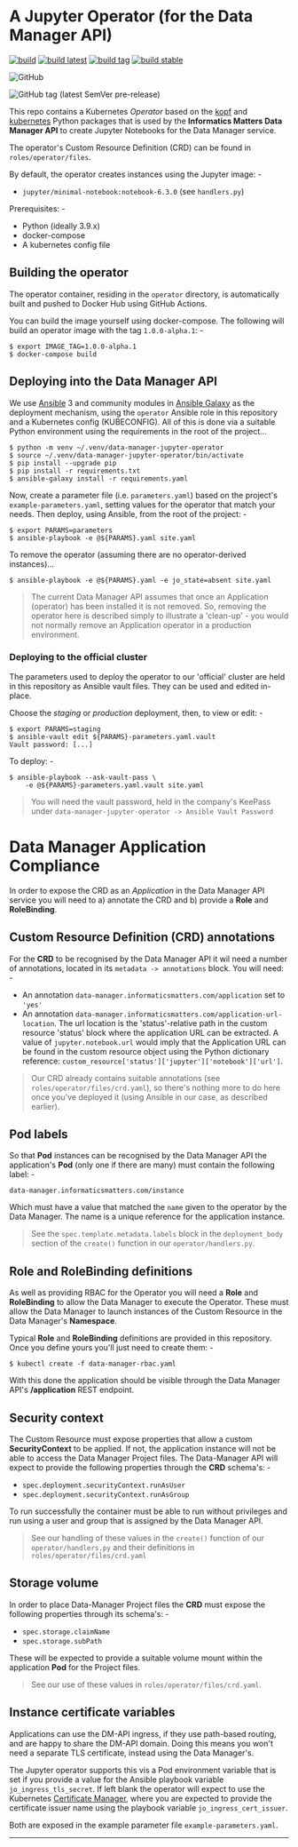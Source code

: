 # A Jupyter Operator (for the Data Manager API)

[![build](https://github.com/informaticsmatters/data-manager-jupyter-operator/actions/workflows/build.yaml/badge.svg)](https://github.com/informaticsmatters/data-manager-jupyter-operator/actions/workflows/build.yaml)
[![build latest](https://github.com/informaticsmatters/data-manager-jupyter-operator/actions/workflows/build-latest.yaml/badge.svg)](https://github.com/informaticsmatters/data-manager-jupyter-operator/actions/workflows/build-latest.yaml)
[![build tag](https://github.com/informaticsmatters/data-manager-jupyter-operator/actions/workflows/build-tag.yaml/badge.svg)](https://github.com/informaticsmatters/data-manager-jupyter-operator/actions/workflows/build-tag.yaml)
[![build stable](https://github.com/informaticsmatters/data-manager-jupyter-operator/actions/workflows/build-stable.yaml/badge.svg)](https://github.com/informaticsmatters/data-manager-jupyter-operator/actions/workflows/build-stable.yaml)

![GitHub](https://img.shields.io/github/license/informaticsmatters/data-manager-jupyter-operator)

![GitHub tag (latest SemVer pre-release)](https://img.shields.io/github/v/tag/informaticsmatters/data-manager-jupyter-operator?include_prereleases)

This repo contains a Kubernetes _Operator_ based on the [kopf] and [kubernetes]
Python packages that is used by the **Informatics Matters Data Manager API**
to create Jupyter Notebooks for the Data Manager service.

The operator's Custom Resource Definition (CRD) can be found in
`roles/operator/files`.

By default, the operator creates instances using the Jupyter image: -

-   `jupyter/minimal-notebook:notebook-6.3.0` (see `handlers.py`)

Prerequisites: -

-   Python (ideally 3.9.x)
-   docker-compose
-   A kubernetes config file

## Building the operator
The operator container, residing in the `operator` directory,
is automatically built and pushed to Docker Hub using GitHub Actions.

You can build the image yourself using docker-compose.
The following will build an operator image with the tag `1.0.0-alpha.1`: -

    $ export IMAGE_TAG=1.0.0-alpha.1
    $ docker-compose build

## Deploying into the Data Manager API
We use [Ansible] 3 and community modules in [Ansible Galaxy] as the deployment
mechanism, using the `operator` Ansible role in this repository and a
Kubernetes config (KUBECONFIG). All of this is done via a suitable Python
environment using the requirements in the root of the project...

    $ python -m venv ~/.venv/data-manager-jupyter-operator
    $ source ~/.venv/data-manager-jupyter-operator/bin/activate
    $ pip install --upgrade pip
    $ pip install -r requirements.txt
    $ ansible-galaxy install -r requirements.yaml

Now, create a parameter file (i.e. `parameters.yaml`) based on the project's
`example-parameters.yaml`, setting values for the operator that match your
needs. Then deploy, using Ansible, from the root of the project: -

    $ export PARAMS=parameters
    $ ansible-playbook -e @${PARAMS}.yaml site.yaml

To remove the operator (assuming there are no operator-derived instances)...

    $ ansible-playbook -e @${PARAMS}.yaml -e jo_state=absent site.yaml

>   The current Data Manager API assumes that once an Application (operator)
    has been installed it is not removed. So, removing the operator here
    is described simply to illustrate a 'clean-up' - you would not
    normally remove an Application operator in a production environment.

### Deploying to the official cluster
The parameters used to deploy the operator to our 'official' cluster
are held in this repository as Ansible vault files. They can be used and edited
in-place.

Choose the _staging_ or _production_ deployment, then, to view or edit: -

    $ export PARAMS=staging
    $ ansible-vault edit ${PARAMS}-parameters.yaml.vault
    Vault password: [...]

To deploy: -

    $ ansible-playbook --ask-vault-pass \
        -e @${PARAMS}-parameters.yaml.vault site.yaml

>   You will need the vault password, held in the company's KeePass under
    `data-manager-jupyter-operator -> Ansible Vault Password`

# Data Manager Application Compliance
In order to expose the CRD as an _Application_ in the Data Manager API service
you will need to a) annotate the CRD and b) provide a **Role** and
**RoleBinding**.

## Custom Resource Definition (CRD) annotations
For the **CRD** to be recognised by the Data Manager API it wil need a number of
annotations, located in its `metadata -> annotations` block.
You will need: -

-   An annotation `data-manager.informaticsmatters.com/application` set to `'yes'`
-   An annotation `data-manager.informaticsmatters.com/application-url-location`.
    The url location is the 'status'-relative path in the custom resource
    'status' block where the application URL can be extracted. A value of
    `jupyter.notebook.url` would imply that the Application URL
    can be found in the custom resource object using the Python dictionary
    reference: `custom_resource['status']['jupyter']['notebook']['url']`.

>   Our CRD already contains suitable annotations
    (see `roles/operator/files/crd.yaml`), so there's nothing more to
    do here once you've deployed it (using Ansible in our case,
    as described earlier).

## Pod labels
So that **Pod** instances can be recognised by the Data Manager API the
application's **Pod** (only one if there are many) must contain the following
label: -

    data-manager.informaticsmatters.com/instance

Which must have a value that matched the `name` given to the operator
by the Data Manager. The name is a unique reference for the application
instance.

>   See the `spec.template.metadata.labels` block in the `deployment_body`
    section of the `create()` function in our `operator/handlers.py`.

## Role and RoleBinding definitions
As well as providing RBAC for the Operator you will need a **Role** and
**RoleBinding** to allow the Data Manager to execute the Operator. These must
allow the Data Manager to launch instances of the Custom Resource in the
Data Manager's **Namespace**.

Typical **Role** and **RoleBinding** definitions are provided in this
repository. Once you define yours you'll just need to create them: -

    $ kubectl create -f data-manager-rbac.yaml

With this done the application should be visible through the Data Manager API's
**/application** REST endpoint.

## Security context
The Custom Resource must expose properties that allow a custom
**SecurityContext** to be applied. If not, the application instance will not be
able to access the Data Manager Project files. The Data-Manager API will
expect to provide the following properties through the **CRD** schema's: -

-   `spec.deployment.securityContext.runAsUser`
-   `spec.deployment.securityContext.runAsGroup`

To run successfully the container must be able to run without privileges
and run using a user and group that is assigned by the Data Manager API.

>   See our handling of these values in the `create()` function
    of our `operator/handlers.py` and their definitions
    in `roles/operator/files/crd.yaml`

## Storage volume
In order to place Data-Manager Project files the **CRD** must
expose the following properties through its schema's: -

-   `spec.storage.claimName`
-   `spec.storage.subPath`

These will be expected to provide a suitable volume mount within the
application **Pod** for the Project files.

>   See our use of these values in `roles/operator/files/crd.yaml`.

## Instance certificate variables
Applications can use the DM-API ingress, if they use path-based routing,
and are happy to share the DM-API domain. Doing this means you won't need
a separate TLS certificate, instead using the Data Manager's.

The Jupyter operator supports this vis a Pod environment variable that is
set if you provide a value for the Ansible playbook variable
`jo_ingress_tls_secret`. If left blank the operator will expect to use the
Kubernetes [Certificate Manager], where you are expected to provide the
certificate issuer name using the playbook variable `jo_ingress_cert_issuer`.

Both are exposed in the example parameter file `example-parameters.yaml`.

---

[ansible]: https://www.ansible.com
[ansible galaxy]: https://galaxy.ansible.com
[certificate manager]: https://cert-manager.io/docs/installation/kubernetes/
[kopf]: https://pypi.org/project/kopf/
[kubernetes]: https://pypi.org/project/kubernetes/
